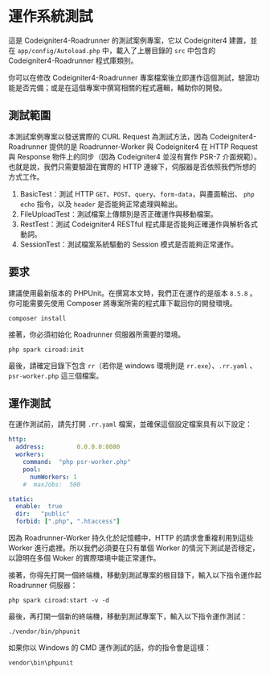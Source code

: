 # 運作系統測試

這是 Codeigniter4-Roadrunner 的測試案例專案，它以 Codeigniter4 建置，並在 `app/config/Autoload.php` 中，載入了上層目錄的 `src` 中包含的 Codeigniter4-Roadrunner 程式庫類別。

你可以在修改 Codeigniter4-Roadrunner 專案檔案後立即運作這個測試，驗證功能是否完備；或是在這個專案中撰寫相關的程式邏輯，輔助你的開發。

## 測試範圍

本測試案例專案以發送實際的 CURL Request 為測試方法，因為 Codeigniter4-Roadrunner 提供的是 Roadrunner-Worker 與 Codeigniter4 在 HTTP Request 與 Response 物件上的同步（因為 Codeigniter4 並沒有實作 PSR-7 介面規範）。也就是說，我們只需要驗證在實際的 HTTP 連線下，伺服器是否依照我們所想的方式工作。

1. BasicTest：測試 HTTP `GET`、`POST`、`query`、`form-data`，與畫面輸出、 `php echo` 指令，以及 `header` 是否能夠正常處理與輸出。
2. FileUploadTest：測試檔案上傳類別是否正確運作與移動檔案。
3. RestTest：測試 Codeigniter4 RESTful 程式庫是否能夠正確運作與解析各式動詞。
4. SessionTest：測試檔案系統驅動的 Session 模式是否能夠正常運作。

## 要求

建議使用最新版本的 PHPUnit。在撰寫本文時，我們正在運作的是版本 `8.5.8` 。你可能需要先使用 Composer 將專案所需的程式庫下載回你的開發環境。

```
composer install
```

接著，你必須初始化 Roadrunner 伺服器所需要的環境。

```
php spark ciroad:init
```

最後，請確定目錄下包含 `rr`（若你是 windows 環境則是 `rr.exe`）、`.rr.yaml` 、`psr-worker.php` 這三個檔案。

## 運作測試

在運作測試前，請先打開 `.rr.yaml` 檔案，並確保這個設定檔案具有以下設定：

```yaml
http:
  address:         0.0.0.0:8080
  workers:
    command:  "php psr-worker.php"
    pool:
      numWorkers: 1
    #  maxJobs:  500

static:
  enable:  true
  dir:   "public"
  forbid: [".php", ".htaccess"]
```

因為 Roadrunner-Worker 持久化於記憶體中，HTTP 的請求會重複利用到這些 Worker 進行處裡。所以我們必須要在只有單個 Worker 的情況下測試是否穩定，以證明在多個 Woker 的實際環境中能正常運作。 

接著，你得先打開一個終端機，移動到測試專案的根目錄下，輸入以下指令運作起 Roadrunner 伺服器：

```
php spark ciroad:start -v -d
```

最後，再打開一個新的終端機，移動到測試專案下，輸入以下指令運作測試：

```
./vendor/bin/phpunit
```

如果你以 Windows 的 CMD 運作測試的話，你的指令會是這樣：

```
vendor\bin\phpunit
```